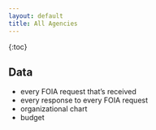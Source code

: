 ```yaml
---
layout: default
title: All Agencies
---
```


{:toc}

## Data

* every FOIA request that’s received
* every response to every FOIA request
* organizational chart
* budget



